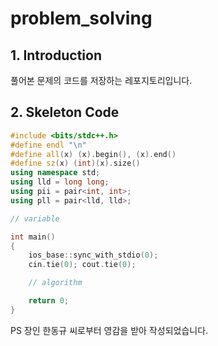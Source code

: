 # problem_solving

## 1. Introduction

풀어본 문제의 코드를 저장하는 레포지토리입니다.

## 2. Skeleton Code

```c++
#include <bits/stdc++.h>
#define endl "\n"
#define all(x) (x).begin(), (x).end()
#define sz(x) (int)(x).size()
using namespace std;
using lld = long long;
using pii = pair<int, int>;
using pll = pair<lld, lld>;

// variable

int main()
{
    ios_base::sync_with_stdio(0);
    cin.tie(0); cout.tie(0);

    // algorithm

    return 0;
}
```

PS 장인 한동규 씨로부터 영감을 받아 작성되었습니다.
